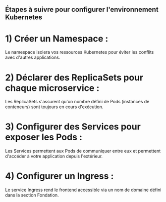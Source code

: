## Étapes à suivre pour configurer l'environnement Kubernetes
# 1) Créer un Namespace :
Le namespace isolera vos ressources Kubernetes pour éviter les conflits avec d'autres applications.

# 2) Déclarer des ReplicaSets pour chaque microservice :
Les ReplicaSets s'assurent qu'un nombre défini de Pods (instances de conteneurs) sont toujours en cours d'exécution.

# 3) Configurer des Services pour exposer les Pods :
Les Services permettent aux Pods de communiquer entre eux et permettent d'accéder à votre application depuis l'extérieur.

# 4) Configurer un Ingress :
Le service Ingress rend le frontend accessible via un nom de domaine défini dans la section Fondation.
